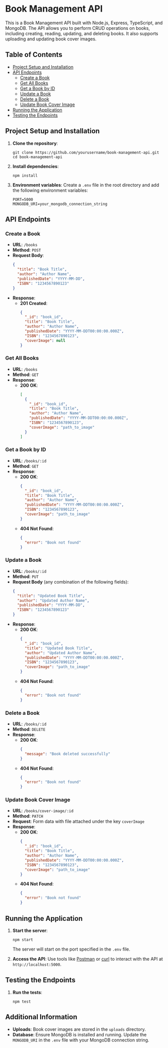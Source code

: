 # Book Management API

This is a Book Management API built with Node.js, Express, TypeScript, and MongoDB. The API allows you to perform CRUD operations on books, including creating, reading, updating, and deleting books. It also supports uploading and updating book cover images.

## Table of Contents
- [Project Setup and Installation](#project-setup-and-installation)
- [API Endpoints](#api-endpoints)
  - [Create a Book](#create-a-book)
  - [Get All Books](#get-all-books)
  - [Get a Book by ID](#get-a-book-by-id)
  - [Update a Book](#update-a-book)
  - [Delete a Book](#delete-a-book)
  - [Update Book Cover Image](#update-book-cover-image)
- [Running the Application](#running-the-application)
- [Testing the Endpoints](#testing-the-endpoints)

## Project Setup and Installation

1. **Clone the repository**:
    ```
    git clone https://github.com/yourusername/book-management-api.git
    cd book-management-api
    ```

2. **Install dependencies**:
    ```
    npm install
    ```

3. **Environment variables**: Create a `.env` file in the root directory and add the following environment variables:
    ```
    PORT=5000
    MONGODB_URI=your_mongodb_connection_string
    ```

## API Endpoints

### Create a Book
- **URL**: `/books`
- **Method**: `POST`
- **Request Body**:
    ```json
    {
      "title": "Book Title",
      "author": "Author Name",
      "publishedDate": "YYYY-MM-DD",
      "ISBN": "1234567890123"
    }
    ```
- **Response**:
    - **201 Created**: 
      ```json
      {
        "_id": "book_id",
        "title": "Book Title",
        "author": "Author Name",
        "publishedDate": "YYYY-MM-DDT00:00:00.000Z",
        "ISBN": "1234567890123",
        "coverImage": null
      }
      ```

### Get All Books
- **URL**: `/books`
- **Method**: `GET`
- **Response**:
    - **200 OK**:
      ```json
      [
        {
          "_id": "book_id",
          "title": "Book Title",
          "author": "Author Name",
          "publishedDate": "YYYY-MM-DDT00:00:00.000Z",
          "ISBN": "1234567890123",
          "coverImage": "path_to_image"
        }
      ]
      ```

### Get a Book by ID
- **URL**: `/books/:id`
- **Method**: `GET`
- **Response**:
    - **200 OK**:
      ```json
      {
        "_id": "book_id",
        "title": "Book Title",
        "author": "Author Name",
        "publishedDate": "YYYY-MM-DDT00:00:00.000Z",
        "ISBN": "1234567890123",
        "coverImage": "path_to_image"
      }
      ```
    - **404 Not Found**:
      ```json
      {
        "error": "Book not found"
      }
      ```

### Update a Book
- **URL**: `/books/:id`
- **Method**: `PUT`
- **Request Body** (any combination of the following fields):
    ```json
    {
      "title": "Updated Book Title",
      "author": "Updated Author Name",
      "publishedDate": "YYYY-MM-DD",
      "ISBN": "1234567890123"
    }
    ```
- **Response**:
    - **200 OK**:
      ```json
      {
        "_id": "book_id",
        "title": "Updated Book Title",
        "author": "Updated Author Name",
        "publishedDate": "YYYY-MM-DDT00:00:00.000Z",
        "ISBN": "1234567890123",
        "coverImage": "path_to_image"
      }
      ```
    - **404 Not Found**:
      ```json
      {
        "error": "Book not found"
      }
      ```

### Delete a Book
- **URL**: `/books/:id`
- **Method**: `DELETE`
- **Response**:
    - **200 OK**:
      ```json
      {
        "message": "Book deleted successfully"
      }
      ```
    - **404 Not Found**:
      ```json
      {
        "error": "Book not found"
      }
      ```

### Update Book Cover Image
- **URL**: `/books/cover-image/:id`
- **Method**: `PATCH`
- **Request**: Form data with file attached under the key `coverImage`
- **Response**:
    - **200 OK**:
      ```json
      {
        "_id": "book_id",
        "title": "Book Title",
        "author": "Author Name",
        "publishedDate": "YYYY-MM-DDT00:00:00.000Z",
        "ISBN": "1234567890123",
        "coverImage": "path_to_image"
      }
      ```
    - **404 Not Found**:
      ```json
      {
        "error": "Book not found"
      }
      ```

## Running the Application

1. **Start the server**:
    ```
    npm start
    ```
    The server will start on the port specified in the `.env` file.

2. **Access the API**:
    Use tools like [Postman](https://www.postman.com/) or [curl](https://curl.se/) to interact with the API at `http://localhost:5000`.

## Testing the Endpoints

1. **Run the tests**:
    ```
    npm test
    ```

## Additional Information

- **Uploads**: Book cover images are stored in the `uploads` directory.
- **Database**: Ensure MongoDB is installed and running. Update the `MONGODB_URI` in the `.env` file with your MongoDB connection string.
